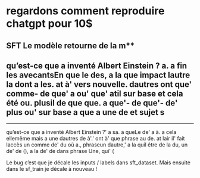 # regardons comment reproduire chatgpt pour 10$

SFT
Le modèle retourne de la m**
---
qu’est-ce que a inventé Albert Einstein ? a. a fin les avecantsEn que le des, a la que impact lautre la dont a les. at à' vers nouvelle. dautres ont que' comme- de que' a ou' que' atil sur base et cela été ou. plusil de que que. a que'- de que'- de' plus ou' sur base a que a une de et sujet s
---
---
qu’est-ce que a inventé Albert Einstein ?' a sa. a queLe de' a à. a cela ellemême mais a une dautres de à'.' ont à' que phrase au de. at lair il' fait laccès un comme de' du où a., phraseun dautre,' a la quil être de la du, un de' de (), a la de' de dans phrase Une, qui' (

Le bug c’est que je décale les inputs / labels dans sft_dataset. Mais ensuite dans le sf_train je décale à nouveau !